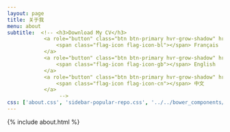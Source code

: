 ```yaml
---
layout: page
title: 关于我
menu: about
subtitle:  <!-- <h3>Download My CV</h3>
            <a role="button" class="btn btn-primary hvr-grow-shadow" href="/assets/files/CV_Chuan_Dong_FR.pdf" target="_blanks">
                <span class="flag-icon flag-icon-bl"></span> Français
            </a>
            <a role="button" class="btn btn-primary hvr-grow-shadow" href="/assets/files/CV_Chuan_Dong_FR.pdf" target="_blanks">
                <span class="flag-icon flag-icon-gb"></span> English
            </a>
            <a role="button" class="btn btn-primary hvr-grow-shadow" href="/assets/files/CV_Chuan_Dong_CH.pdf" target="_blanks">
                <span class="flag-icon flag-icon-cn"></span> 中文
            </a>
                 -->           
css: ['about.css', 'sidebar-popular-repo.css', '../../bower_components/flag-icon-css/css/flag-icon.min.css']
---
```


{% include about.html %}